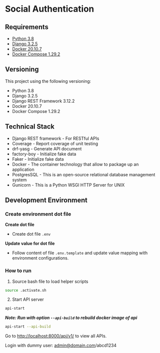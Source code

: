 # Social Authentication

## Requirements

- [Python 3.8](https://www.python.org/)
- [Django 3.2.5](https://www.djangoproject.com/)
- [Docker 20.10.7](https://www.docker.com)
- [Docker Compose 1.29.2](https://docs.docker.com/compose/)

## Versioning

This project using the following versioning:

- Python 3.8
- Django 3.2.5
- Django REST Framework 3.12.2
- Docker 20.10.7
- Docker Compose 1.29.2

## Technical Stack

- Django REST framework - For RESTful APIs
- Coverage - Report coverage of unit testing
- drf-yasg - Generate API document
- factory-boy - Initialize fake data
- Faker - Initialize fake data
- Docker - The container technology that allow to package up an application
- PostgresSQL - This is an open-source relational database management system
- Gunicorn - This is a Python WSGI HTTP Server for UNIX

## Development Environment

### Create environment dot file

**Create dot file**

- Create dot file `.env`

**Update value for dot file**

- Follow content of file `.env.template` and update value mapping with environment configurations.

### How to run
1. Source bash file to load helper scripts

```bash
source .activate.sh
```

2. Start API server

```bash
api-start
```

**_Note: Run with option `--api-build` to rebuild docker image of api_**

```bash
api-start --api-build
```

Go to [http://localhost:8000/api/v1/](http://localhost:8000/api/v1/) to view all APIs.

Login with dummy user: admin@domain.com/abcd1234
